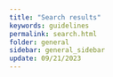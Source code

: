 ```yaml
---
title: "Search results"
keywords: guidelines
permalink: search.html
folder: general
sidebar: general_sidebar
update: 09/21/2023
---
```


<div id="tipue_search_content"></div>


<script>
$(document).ready(function() {
  $('#tipue_search_input').tipuesearch();
});
</script>
